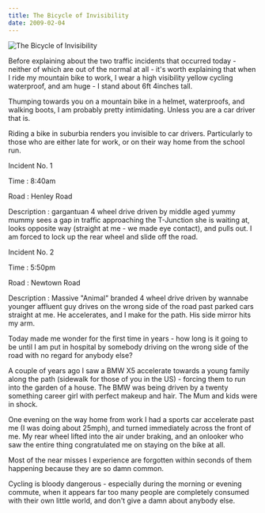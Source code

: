```yaml
---
title: The Bicycle of Invisibility
date: 2009-02-04
---
```


![The Bicycle of Invisibility](https://source.unsplash.com/ZYYS1kapOm8/1600x900)

Before explaining about the two traffic incidents that occurred today - neither of which are out of the normal at all - it's worth explaining that when I ride my mountain bike to work, I wear a high visibility yellow cycling waterproof, and am huge - I stand about 6ft 4inches tall.

Thumping towards you on a mountain bike in a helmet, waterproofs, and walking boots, I am probably pretty intimidating. Unless you are a car driver that is.

Riding a bike in suburbia renders you invisible to car drivers. Particularly to those who are either late for work, or on their way home from the school run.

Incident No. 1

Time : 8:40am

Road : Henley Road

Description : gargantuan 4 wheel drive driven by middle aged yummy mummy sees a gap in traffic approaching the T-Junction she is waiting at, looks opposite way (straight at me - we made eye contact), and pulls out. I am forced to lock up the rear wheel and slide off the road.

Incident No. 2

Time : 5:50pm

Road : Newtown Road

Description : Massive "Animal" branded 4 wheel drive driven by wannabe younger affluent guy drives on the wrong side of the road past parked cars straight at me. He accelerates, and I make for the path. His side mirror hits my arm.

Today made me wonder for the first time in years - how long is it going to be until I am put in hospital by somebody driving on the wrong side of the road with no regard for anybody else?

A couple of years ago I saw a BMW X5 accelerate towards a young family along the path (sidewalk for those of you in the US) - forcing them to run into the garden of a house. The BMW was being driven by a twenty something career girl with perfect makeup and hair. The Mum and kids were in shock.

One evening on the way home from work I had a sports car accelerate past me (I was doing about 25mph), and turned immediately across the front of me. My rear wheel lifted into the air under braking, and an onlooker who saw the entire thing congratulated me on staying on the bike at all.

Most of the near misses I experience are forgotten within seconds of them happening because they are so damn common.

Cycling is bloody dangerous - especially during the morning or evening commute, when it appears far too many people are completely consumed with their own little world, and don't give a damn about anybody else.